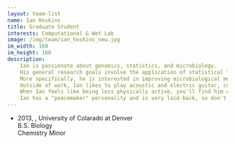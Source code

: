 ```yaml
---
layout: team-list
name: Ian Hoskins
title: Graduate Student
interests: Computational & Wet Lab
image: /img/team/ian_hoskins_new.jpg
im_width: 160
im_height: 160
description:
    Ian is passionate about genomics, statistics, and microbiology. 
    His general research goals involve the application of statistical learning approaches to sequencing data. 
    More specifically, he is interested in improving microbiological molecular diagnostics through statistical learning. 
    Outside of work, Ian likes to play acoustic and electric guitar, contend in foosball matches, and exercise through kickboxing and longboarding. 
    When Ian feels like being less physically active, you'll find him critically examining political and philosophical debates and reading all sorts of nonfiction- from religious history to particle physics. 
    Ian has a "peacemaker" personality and is very laid-back, so don't be hesitant to say "hi".
---
```

* 2013, , University of Colarado at Denver   
B.S. Biology  
Chemistry Minor 
